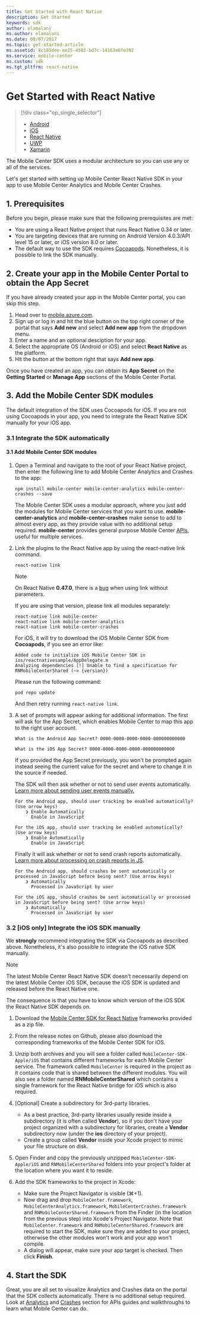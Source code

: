 ```yaml
---
title: Get Started with React Native
description: Get Started
keywords: sdk
author: elamalani
ms.author: elamalani
ms.date: 08/07/2017
ms.topic: get-started-article
ms.assetid: 8c185dee-ae25-4582-bd7c-14163e6fe392
ms.service: mobile-center
ms.custom: sdk
ms.tgt_pltfrm: react-native
---
```


# Get Started with React Native

> [!div class="op_single_selector"]
> * [Android](android.md)
> * [iOS](ios.md)
> * [React Native](react-native.md)
> * [UWP](uwp.md)
> * [Xamarin](xamarin.md)

The Mobile Center SDK uses a modular architecture so you can use any or all of the services.

Let's get started with setting up Mobile Center React Native SDK in your app to use Mobile Center Analytics and Mobile Center Crashes.

## 1. Prerequisites

Before you begin, please make sure that the following prerequisites are met:

* You are using a React Native project that runs React Native 0.34 or later.
* You are targeting devices that are running on Android Version 4.0.3/API level 15 or later, or iOS version 8.0 or later.
* The default way to use the SDK requires [Cocoapods](https://cocoapods.org). Nonetheless, it is possible to link the SDK manually.

## 2. Create your app in the Mobile Center Portal to obtain the App Secret

If you have already created your app in the Mobile Center portal, you can skip this step.

1. Head over to [mobile.azure.com](https://mobile.azure.com).
2. Sign up or log in and hit the blue button on the top right corner of the portal that says **Add new** and select **Add new app** from the dropdown menu.
3. Enter a name and an optional desciption for your app.
4. Select the appropriate OS (Android or iOS) and select **React Native** as the platform.
5. Hit the button at the bottom right that says **Add new app**.

Once you have created an app, you can obtain its **App Secret** on the **Getting Started** or **Manage App** sections of the Mobile Center Portal.

## 3. Add the Mobile Center SDK modules

The default integration of the SDK uses Cocoapods for iOS. If you are not using Cocoapods in your app, you need to integrate the React Native SDK manually for your iOS app.

### 3.1 Integrate the SDK automatically

#### 3.1 Add Mobile Center SDK modules

1. Open a Terminal and navigate to the root of your React Native project, then enter the following line to add Mobile Center Analytics and Crashes to the app:

	```
	npm install mobile-center mobile-center-analytics mobile-center-crashes --save
	```

	The Mobile Center SDK uses a modular approach, where you just add the modules for Mobile Center services that you want to use. **mobile-center-analytics** and
	**mobile-center-crashes** make sense to add to almost every app, as they provide value with no additional setup required. **mobile-center** provides general
	purpose Mobile Center [APIs](../other-apis/react-native.md), useful for multiple services.

2. Link the plugins to the React Native app by using the react-native link command.

	```
	react-native link
	```

	> [!NOTE]
	> On React Native **0.47.0**, there is a [bug](https://github.com/facebook/react-native/pull/15321) when using link without parameters.
	> 
	> If you are using that version, please link all modules separately:
	> ```
	> react-native link mobile-center
	> react-native link mobile-center-analytics
	> react-native link mobile-center-crashes
	> ```

	For iOS, it will try to download the iOS Mobile Center SDK from **Cocoapods**, if you see an error like:

	```
	Added code to initialize iOS Mobile Center SDK in ios/reactnativesample/AppDelegate.m
	Analyzing dependencies [!] Unable to find a specification for RNMobileCenterShared (~> {version})	
	```

	Please run the following command:

	```
	pod repo update
	```

	And then retry running `react-native link`.

3. A set of prompts will appear asking for additional information. The first will ask for the App Secret, which enables Mobile Center to map this app to the right user account.

	```
	What is the Android App Secret? 0000-0000-0000-0000-000000000000

	What is the iOS App Secret? 0000-0000-0000-0000-000000000000
	```

	If you provided the App Secret previously, you won't be prompted again instead seeing the current value for the secret and where to change it in the source if needed.

	The SDK will then ask whether or not to send user events automatically. [Learn more about sending user events manually.](~/sdk/analytics/react-native.md#wait-for-js-to-enable-mobile-center-analytics)

	```
	For the Android app, should user tracking be enabled automatically? (Use arrow keys)
        ❯ Enable Automatically
          Enable in JavaScript

	For the iOS app, should user tracking be enabled automatically? (Use arrow keys)
        ❯ Enable Automatically
          Enable in JavaScript
	```

	Finally it will ask whether or not to send crash reports automatically. [Learn more about processing on crash reports in JS](~/sdk/crashes/react-native.md#customize-your-usage-of-mobile-center-crashes).

	```
	For the Android app, should crashes be sent automatically or processed in JavaScript before being sent? (Use arrow keys)
        ❯ Automatically
          Processed in JavaScript by user

	For the iOS app, should crashes be sent automatically or processed in JavaScript before being sent? (Use arrow keys)
        ❯ Automatically
          Processed in JavaScript by user
	```

### 3.2 [iOS only] Integrate the iOS SDK manually

We **strongly** recommend integrating the SDK via Cocoapods as described above. Nonetheless, it's also possible to integrate the iOS native SDK manually.

> [!NOTE]
> The latest Mobile Center React Native SDK doesn't necessarily depend on the latest Mobile Center iOS SDK, because the iOS SDK is updated and released before the React Native one.
>
> The consequence is that you have to know which version of the iOS SDK the React Native SDK depends on.

1. Download the [Mobile Center SDK for React Native](https://github.com/Microsoft/mobile-center-sdk-react-native/releases/latest) frameworks provided as a zip file.

2. From the release notes on Github, please also download the corresponding frameworks of the Mobile Center SDK for iOS.

3. Unzip both archives and you will see a folder called `MobileCenter-SDK-Apple/iOS` that contains different frameworks for each Mobile Center service. The framework called `MobileCenter` is required in the project as it contains code that is shared between the different modules. You will also see a folder named **RNMobileCenterShared** which contains a single framework for the React Native bridge for iOS which is also required.

4. [Optional] Create a subdirectory for 3rd-party libraries.
    * As a best practice, 3rd-party libraries usually reside inside a subdirectory (it is often called **Vendor**), so if you don't have your project organized with a subdirectory for libraries, create a **Vendor** subdirectory now (under the **ios** directory of your project).
    * Create a group called **Vendor** inside your Xcode project to mimic your file structure on disk.

5. Open Finder and copy the previously unzipped `MobileCenter-SDK-Apple/iOS` and `RNMobileCenterShared` folders into your project's folder at the location where you want it to reside.

6. Add the SDK frameworks to the project in Xcode:
    * Make sure the Project Navigator is visible (⌘+1).
    * Now drag and drop `MobileCenter.framework`, `MobileCenterAnalytics.framework`, `MobileCenterCrashes.framework` and `RNMobileCenterShared.framework` from the Finder (in the location from the previous step) into Xcode's Project Navigator. Note that `MobileCenter.framework` and `RNMobileCenterShared.framework` are required to start the SDK, make sure they are added to your project, otherwise the other modules won't work and your app won't compile.
    * A dialog will appear, make sure your app target is checked. Then click **Finish**.

## 4. Start the SDK

Great, you are all set to visualize Analytics and Crashes data on the portal that the SDK collects automatically. There is no additional setup required. Look at [Analytics](~/sdk/analytics/react-native.md) and [Crashes](~/sdk/crashes/react-native.md) section for APIs guides and walkthroughs to learn what Mobile Center can do.
